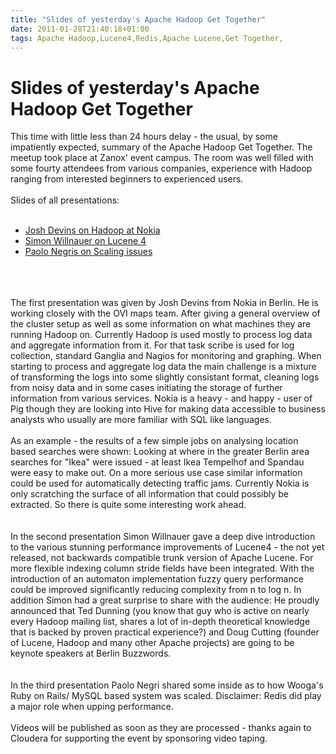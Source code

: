 ```yaml
---
title: "Slides of yesterday's Apache Hadoop Get Together"
date: 2011-01-28T21:40:18+01:00
tags: Apache Hadoop,Lucene4,Redis,Apache Lucene,Get Together,
---
```


# Slides of yesterday's Apache Hadoop Get Together


This time with little less than 24 hours delay - the usual, by some impatiently expected, summary of the Apache Hadoop 
Get Together. The meetup took place at Zanox' event campus. The room was well filled with some fourty attendees from 
various companies, experience with Hadoop ranging from interested beginners to experienced users.<br><br>Slides of all 
presentations:<br><ul><br><li><a href="http://isabel-drost.de/hadoop/slides/josh_hadoop_2011.pdf">Josh Devins on Hadoop 
at Nokia</a><br><li><a href="http://isabel-drost.de/hadoop/slides/simon_lucene_2011.pdf">Simon Willnauer on Lucene 
4</a><br><li><a href="http://dl.dropbox.com/u/6726517/hadoop_get_together.pdf">Paolo Negris on Scaling 
issues</a><br></ul><br><br><br>The first presentation was given by Josh Devins from Nokia in Berlin. He is working 
closely with the OVI maps team. After giving a general overview of the cluster setup as well as some information on 
what machines they are running Hadoop on. Currently Hadoop is used mostly to process log data and aggregate information 
from it. For that task scribe is used for log collection, standard Ganglia and Nagios for monitoring and graphing. When 
starting to process and aggregate log data the main challenge is a mixture of transforming the logs into some slightly 
consistant format, cleaning logs from noisy data and in some cases initiating the storage of further information from 
various services. Nokia is a heavy - and happy - user of Pig though they are looking into Hive for making data 
accessible to business analysts who usually are more familiar with SQL like languages.<br><br>As an example - the 
results of a few simple jobs on analysing location based searches were shown: Looking at where in the greater Berlin 
area searches for "Ikea" were issued - at least Ikea Tempelhof and Spandau were easy to make out. On a more serious use 
case similar information could be used for automatically detecting traffic jams.  Currently Nokia is only scratching 
the surface of all information that could possibly be extracted. So there is quite some interesting work 
ahead.<br><br><br>In the second presentation Simon Willnauer gave a deep dive introduction to the various stunning 
performance improvements of Lucene4 - the not yet released, not backwards compatible trunk version of Apache Lucene. 
For more flexible indexing column stride fields have been integrated. With the introduction of an automaton 
implementation fuzzy query performance could be improved significantly reducing complexity from n to log n. In addition 
Simon had a great surprise to share with the audience: He proudly announced that Ted Dunning (you know that guy who is 
active on nearly every Hadoop mailing list, shares a lot of in-depth theoretical knowledge that is backed by proven 
practical experience?) and Doug Cutting (founder of Lucene, Hadoop and many other Apache projects) are going to be 
keynote speakers at Berlin Buzzwords.<br><br><br>In the third presentation Paolo Negri shared some inside as to how 
Wooga's Ruby on Rails/ MySQL based system was scaled. Disclaimer: Redis did play a major role when upping performance. 
<br><br>Videos will be published as soon as they are processed - thanks again to Cloudera for supporting the event by 
sponsoring video taping.

